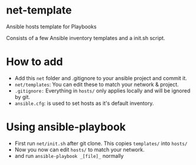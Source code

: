 # net-template
Ansible hosts template for Playbooks

Consists of a few Ansible inventory templates and a init.sh script.

# How to add
- Add this `net` folder and .gitignore to your ansible project and commit it.
- `net/templates`: You can edit these to match your network & project.
- `.gitignore:` Everything in `hosts/` only applies locally and will be ignored by git.
- `ansible.cfg`: is used to set hosts as it's default inventory.


# Using ansible-playbook
- First run `net/init.sh` after git clone. This copies `templates/` into `hosts/`
- Now you now can edit `hosts/` to match your network.
- and run `ansible-playbook _[file]_` normally

